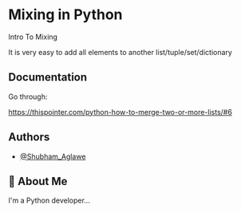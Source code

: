 
# Mixing in Python

Intro To Mixing

It is very easy to add all elements to another list/tuple/set/dictionary

## Documentation

Go through:

https://thispointer.com/python-how-to-merge-two-or-more-lists/#6
## Authors

- [@Shubham_Aglawe](https://www.github.com/s-rebel)


## 🚀 About Me
I'm a Python developer...

